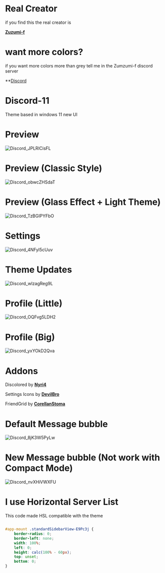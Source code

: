 # Real Creator

if you find this the real creator is

**[Zuzumi-f](https://github.com/zuzumi-f)**


# want more colors?

if you want more colors more than grey tell me in the Zumzumi-f discord server

**[Discord](https://discord.gg/PsNtzGeHuW)

# Discord-11
Theme based in windows 11 new UI

# Preview
![Discord_JPLRlCisFL](https://user-images.githubusercontent.com/79029257/160949149-61a1a76e-8b2b-40c0-b133-bf7d636b81a0.png)

# Preview (Classic Style)
![Discord_obwcZHSdaT](https://user-images.githubusercontent.com/79029257/158279303-78d8b03d-ff5f-49ff-aff7-8c75842dfc80.png)

# Preview (Glass Effect + Light Theme)
![Discord_TzBGIPYFbO](https://user-images.githubusercontent.com/79029257/160949219-ecd6c5a1-0f18-4110-87cd-b94c7816af90.png)

# Settings
![Discord_4NFyl5cUuv](https://user-images.githubusercontent.com/79029257/160949228-6651beb0-e1b9-4393-8328-5f21f7b1c136.png)

# Theme Updates
![Discord_wlzagReg9L](https://user-images.githubusercontent.com/79029257/160950006-cd999f2f-ec9f-4a46-9e15-5c5d766d15bb.png)

# Profile (Little)
![Discord_OQFvg5LDH2](https://user-images.githubusercontent.com/79029257/160949252-ddb250b0-3a0c-4660-83f2-2cb676ebf1d9.png)

# Profile (Big)
![Discord_yxYOkD2Qva](https://user-images.githubusercontent.com/79029257/160949269-3d847d86-928a-4198-b474-3a17262a23a9.png)

# Addons
Discolored by **[Nyri4](https://github.com/NYRI4/Discolored)**

Settings Icons by **[DevilBro](https://github.com/mwittrien/BetterDiscordAddons/blob/master/Themes/_res/SettingsIcons.css)**

FriendGrid by **[CorellanStoma](https://github.com/CreArts-Community/Friends-Grid)**

# Default Message bubble
![Discord_8jK3W5PyLw](https://user-images.githubusercontent.com/79029257/157095586-50f0995e-9878-40f2-964f-6e1864313f0e.png)

# New Message bubble (Not work with Compact Mode)
![Discord_nvXHiVWXFU](https://user-images.githubusercontent.com/79029257/157095553-661735a0-69a1-48b4-adf7-451cea592abc.png)

# I use Horizontal Server List
This code made HSL compatible with the theme
```css

#app-mount .standardSidebarView-E9Pc3j {
    border-radius: 0;
    border-left: none;
    width: 100%;
    left: 0;
    height: calc(100% - 60px);
    top: unset;
    bottom: 0;
}
```
